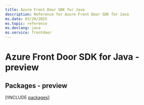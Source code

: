 ```yaml
---
title: Azure Front Door SDK for Java
description: Reference for Azure Front Door SDK for Java
ms.date: 03/29/2025
ms.topic: reference
ms.devlang: java
ms.service: frontdoor
---
```

# Azure Front Door SDK for Java - preview
## Packages - preview
[!INCLUDE [packages](front-door-index.md)]